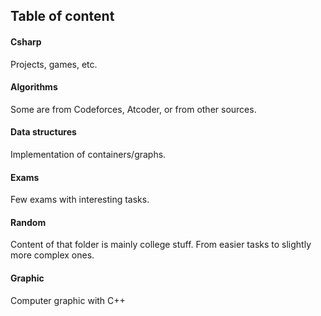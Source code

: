 ## Table of content
#### Csharp
Projects, games, etc.
#### Algorithms
Some are from Codeforces, Atcoder, or from other sources.
#### Data structures
Implementation of containers/graphs.
#### Exams
Few exams with interesting tasks.
#### Random
Content of that folder is mainly college stuff.
From easier tasks to slightly more complex ones.
#### Graphic
Computer graphic with C++
